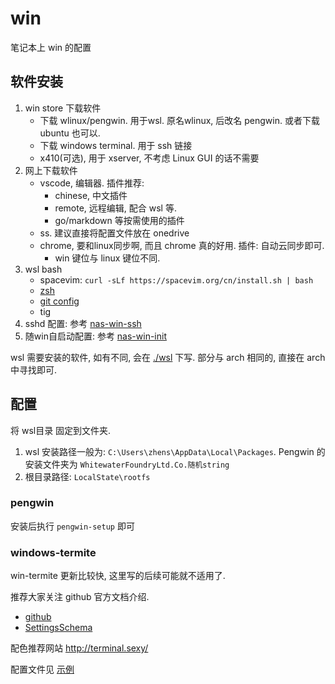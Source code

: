 # win
笔记本上 win 的配置

## 软件安装
1. win store 下载软件
    - 下载 wlinux/pengwin. 用于wsl. 原名wlinux, 后改名 pengwin. 或者下载 ubuntu 也可以.
    - 下载 windows terminal. 用于 ssh 链接
    - x410(可选), 用于 xserver, 不考虑 Linux GUI 的话不需要
2. 网上下载软件
    - vscode, 编辑器. 插件推荐:
        - chinese, 中文插件
        - remote, 远程编辑, 配合 wsl 等.
        - go/markdown 等按需使用的插件
    - ss. 建议直接将配置文件放在 onedrive
    - chrome, 要和linux同步啊, 而且 chrome 真的好用. 插件: 自动云同步即可.
        - win 键位与 linux 键位不同.
3. wsl bash
    - spacevim: `curl -sLf https://spacevim.org/cn/install.sh | bash`
    - [zsh](/setup/arch/soft/setup.d/8-zsh.sh)
    - [git config](/setup/arch/soft/setup.d/9-git-config.sh)
    - tig 
4. sshd 配置: 参考 [nas-win-ssh](/setup/nas/winserver/wsl/sshd.md)
5. 随win自启动配置: 参考 [nas-win-init](/setup/nas/winserver/wsl/init.md)

wsl 需要安装的软件, 如有不同, 会在 [./wsl](./wsl) 下写. 部分与 arch 相同的, 直接在 arch 中寻找即可.

## 配置
将 wsl目录 固定到文件夹.
1. wsl 安装路径一般为: `C:\Users\zhens\AppData\Local\Packages`. Pengwin 的安装文件夹为 `WhitewaterFoundryLtd.Co.随机string`
2. 根目录路径: `LocalState\rootfs`

### pengwin
安装后执行 `pengwin-setup` 即可
### windows-termite
win-termite 更新比较快, 这里写的后续可能就不适用了.

推荐大家关注 github 官方文档介绍. 
- [github](https://github.com/microsoft/terminal)
- [SettingsSchema](https://github.com/microsoft/terminal/blob/master/doc/cascadia/SettingsSchema.md)

配色推荐网站 http://terminal.sexy/

配置文件见 [示例](./config/windows-terminal.json)

